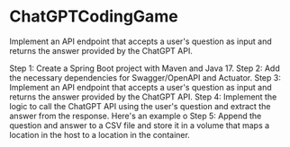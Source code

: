 # ChatGPTCodingGame
Implement an API endpoint that accepts a user's question as input and returns the answer provided by the ChatGPT API.

Step 1: Create a Spring Boot project with Maven and Java 17.
Step 2: Add the necessary dependencies for Swagger/OpenAPI and Actuator.
Step 3: Implement an API endpoint that accepts a user's question as input and returns the answer provided by the ChatGPT API.
Step 4: Implement the logic to call the ChatGPT API using the user's question and extract the answer from the response.
Here's an example o
Step 5: Append the question and answer to a CSV file and store it in a volume that maps a location in the host to a location in the container.

